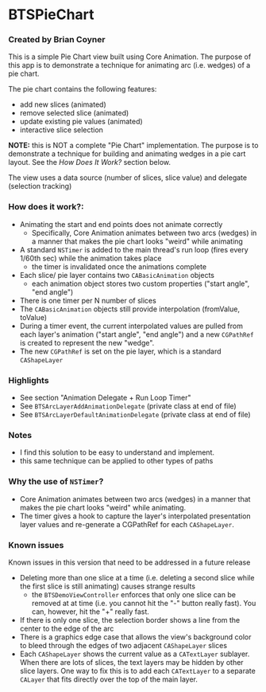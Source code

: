 # BTSPieChart

### Created by Brian Coyner

This is a simple Pie Chart view built using Core Animation. The purpose of this app is to demonstrate a technique for animating arc (i.e. wedges) of a pie chart. 

The pie chart contains the following features:

- add new slices (animated)
- remove selected slice (animated)
- update existing pie values (animated)
- interactive slice selection 

__NOTE:__ this is NOT a complete "Pie Chart" implementation. The purpose is to demonstrate a technique for building and animating wedges in a pie cart layout. See the _How Does It Work?_ section below. 

The view uses a data source (number of slices, slice value) and delegate (selection tracking)

### How does it work?:

- Animating the start and end points does not animate correctly
  - Specifically, Core Animation animates between two arcs (wedges) in a manner that makes the pie chart looks "weird" while animating
- A standard `NSTimer` is added to the main thread's run loop (fires every 1/60th sec) while the animation takes place
  - the timer is invalidated once the animations complete
- Each slice/ pie layer contains two `CABasicAnimation` objects
  - each animation object stores two custom properties ("start angle", "end angle")
- There is one timer per N number of slices
- The `CABasicAnimation` objects still provide interpolation (fromValue, toValue)
- During a timer event, the current interpolated values are pulled from each layer's animation ("start angle", "end angle")  and a new `CGPathRef` is created to represent the new "wedge".
- The new `CGPathRef` is set on the pie layer, which is a standard `CAShapeLayer`

### Highlights

- See section "Animation Delegate + Run Loop Timer"
- See `BTSArcLayerAddAnimationDelegate` (private class at end of file)
- See `BTSArcLayerDefaultAnimationDelegate` (private class at end of file)

### Notes

- I find this solution to be easy to understand and implement.
- this same technique can be applied to other types of paths

### Why the use of `NSTimer`?

- Core Animation animates between two arcs (wedges) in a manner that makes the pie chart looks "weird" while animating.
- The timer gives a hook to capture the layer's interpolated presentation layer values and re-generate a CGPathRef for each `CAShapeLayer`.
 
###  Known issues

Known issues in this version that need to be addressed in a future release

- Deleting more than one slice at a time (i.e. deleting a second slice while the first slice is still animating) causes strange results
  - the `BTSDemoViewController` enforces that only one slice can be removed at at time (i.e. you cannot hit the "-" button really fast). You can, however, hit the "+" really fast. 
- If there is only one slice, the selection border shows a line from the center to the edge of the arc
- There is a graphics edge case that allows the view's background color to bleed through the edges of two adjacent `CAShapeLayer` slices
- Each `CAShapeLayer` shows the current value as a `CATextLayer` sublayer. When there are lots of slices, the text layers may be hidden
   by other slice layers. One way to fix this is to add each `CATextLayer` to a separate `CALayer` that fits directly over the top of the main layer. 